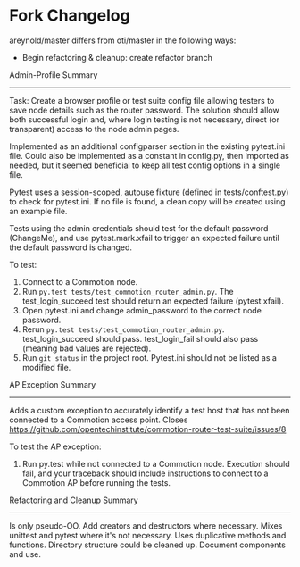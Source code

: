 Fork Changelog
==============

areynold/master differs from oti/master in the following ways:
+ Begin refactoring & cleanup: create refactor branch


Admin-Profile Summary
_____________________

Task: Create a browser profile or test suite config file allowing
testers to save node details such as the router password.
The solution should allow both successful login and, where
login testing is not necessary, direct (or transparent) access 
to the node admin pages.

Implemented as an additional configparser section in the existing
pytest.ini file. Could also be implemented as a constant in config.py,
then imported as needed, but it seemed beneficial to keep all test
config options in a single file.

Pytest uses a session-scoped, autouse fixture (defined in tests/conftest.py)
to check for pytest.ini. If no file is found, a clean copy will be created
using an example file.

Tests using the admin credentials should test for the default password
(ChangeMe), and use pytest.mark.xfail to trigger an expected failure
until the default password is changed.

To test:
1. Connect to a Commotion node.
2. Run `py.test tests/test_commotion_router_admin.py`. 
The test_login_succeed test should return an expected failure (pytest xfail).
3. Open pytest.ini and change admin_password to the correct node password.
4. Rerun `py.test tests/test_commotion_router_admin.py`. test_login_succeed
should pass. test_login_fail should also pass (meaning bad values are
rejected).
5. Run `git status` in the project root. Pytest.ini should not be listed
 as a modified file.


AP Exception Summary
____________________

Adds a custom exception to accurately identify a test host that
has not been connected to a Commotion access point. Closes 
https://github.com/opentechinstitute/commotion-router-test-suite/issues/8

To test the AP exception:
1. Run py.test while not connected to a Commotion node. Execution should fail,
and your traceback should include instructions to connect to a Commotion AP
before running the tests.


Refactoring and Cleanup Summary
_______________________________

Is only pseudo-OO. Add creators and destructors where necessary.
Mixes unittest and pytest where it's not necessary.
Uses duplicative methods and functions.
Directory structure could be cleaned up.
Document components and use.
